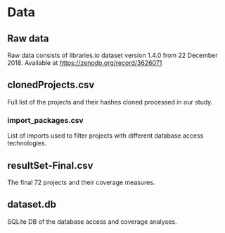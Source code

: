 # Data 

## Raw data 
Raw data consists of libraries.io dataset version 1.4.0 from 22 December 2018. 
Available at https://zenodo.org/record/3626071

## clonedProjects.csv
Full list of the projects and their hashes cloned processed in our study. 

### import_packages.csv
List of imports used to filter projects with different database access technologies.

## resultSet-Final.csv
The final 72 projects and their coverage measures.

## dataset.db
SQLite DB of the database access and coverage analyses.
